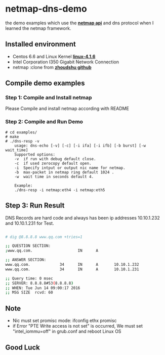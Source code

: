 # netmap-dns-demo

the demo examples which use the [__netmap api__](http://info.iet.unipi.it/~luigi/netmap/) and dns protocol when I learned the netmap framework.

## Installed environment 

* Centos 6.6 and Linux Kernel [__linux-4.1.6__](ftp://ftp.kernel.org/pub/linux/kernel/v4.x/linux-4.1.6.tar.xz)
* Intel Corporation I350 Gigabit Network Connection
* netmap :clone from [__zhoudshu github__](https://github.com/zhoudshu/netmap-dns-demo)

## Compile demo examples

### Step 1: Compile and Install netmap
Please Compile and install netmap according with README
### Step 2: Compile and Run Demo

```nginx
# cd examples/
# make 
# ./dns-resp -v
    usage: dns-echo [-v] [-c] [-i ifa] [-i ifb] [-b burst] [-w wait_time] 
    Supported options:
    -v  if run with debug default close.
    -c  if used zerocopy default open.
    -i  Specify intput or output nic name for netmap.
    -b  max-packet in netmap ring default 1024 .
    -w  wait time in seconds default 4.

    Example:
    ./dns-resp -i netmap:eth4 -i netmap:eth5 

```

## Step 3: Run Result 
DNS Records are hard code and always has been ip addresses 10.10.1.232 and 10.10.1.231 for Test.

```bash

# dig @8.8.8.8 www.qq.com +tries=1

;; QUESTION SECTION:
;www.qq.com.                    IN      A

;; ANSWER SECTION:
www.qq.com.             34      IN      A       10.10.1.232
www.qq.com.             34      IN      A       10.10.1.231

;; Query time: 0 msec
;; SERVER: 8.8.8.8#53(8.8.8.8)
;; WHEN: Tue Jun 14 09:00:17 2016
;; MSG SIZE  rcvd: 60
```

## Note
* Nic must set promisc mode:
  ifconfig ethx promisc
* if Error "PTE Write access is not set" is occurred, We must set "intel_iommu=off" in grub.conf and reboot Linux OS

## Good Luck
